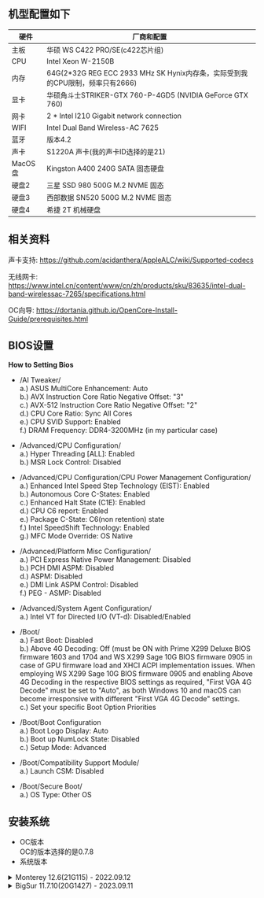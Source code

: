 ## 机型配置如下
|硬件|厂商和配置|
|-|-|
|主板|华硕 WS C422 PRO/SE(c422芯片组)|
|CPU| Intel Xeon W-2150B|
|内存|64G(2*32G REG ECC 2933 MHz SK Hynix内存条，实际受到我的CPU限制，频率只有2666)|
|显卡|华硕角斗士STRIKER-GTX 760-P-4GD5 (NVIDIA GeForce GTX 760)|
|网卡|2 * Intel I210 Gigabit network connection |
|WIFI|Intel Dual Band Wireless-AC 7625|
|蓝牙|版本4.2|
|声卡|S1220A 声卡(我的声卡ID选择的是21)|
|MacOS盘|Kingston A400 240G SATA 固态硬盘|
|硬盘2|三星 SSD 980 500G M.2 NVME 固态|
|硬盘3|西部数据 SN520 500G M.2 NVME 固态|
|硬盘4|希捷 2T 机械硬盘|
## 相关资料
声卡支持: https://github.com/acidanthera/AppleALC/wiki/Supported-codecs

无线网卡: https://www.intel.cn/content/www/cn/zh/products/sku/83635/intel-dual-band-wirelessac-7265/specifications.html

OC向导: https://dortania.github.io/OpenCore-Install-Guide/prerequisites.html

## BIOS设置  
**How to Setting Bios**    
- /AI Tweaker/  
a.) ASUS MultiCore Enhancement: Auto   
b.) AVX Instruction Core Ratio Negative Offset: "3"   
c.) AVX-512 Instruction Core Ratio Negative Offset: "2"   
d.) CPU Core Ratio: Sync All Cores  
e.) CPU SVID Support: Enabled   
f.) DRAM Frequency: DDR4-3200MHz (in my particular case)

- /Advanced/CPU Configuration/  
a.) Hyper Threading [ALL]: Enabled  
b.) MSR Lock Control: Disabled 

- /Advanced/CPU Configuration/CPU Power Management Configuration/  
a.) Enhanced Intel Speed Step Technology (EIST): Enabled  
b.) Autonomous Core C-States: Enabled  
c.) Enhanced Halt State (C1E): Enabled  
d.) CPU C6 report: Enabled  
e.) Package C-State: C6(non retention) state  
f.) Intel SpeedShift Technology: Enabled  
g.) MFC Mode Override: OS Native  

- /Advanced/Platform Misc Configuration/    
a.) PCI Express Native Power Management: Disabled  
b.) PCH DMI ASPM: Disabled  
d.) ASPM: Disabled  
e.) DMI Link ASPM Control: Disabled  
f.)  PEG - ASMP: Disabled  

- /Advanced/System Agent Configuration/  
a.) Intel VT for Directed I/O (VT-d): Disabled/Enabled  

- /Boot/  
a.) Fast Boot: Disabled  
b.) Above 4G Decoding: Off (must be ON with Prime X299 Deluxe BIOS firmware 1603 and 1704 and WS X299 Sage 10G BIOS firmware 0905 in case of GPU firmware load and XHCI ACPI implementation issues. When employing WS X299 Sage 10G BIOS firmware 0905 and enabling Above 4G Decoding in the respective BIOS settings as required, "First VGA 4G Decode" must be set to "Auto", as both Windows 10 and macOS can become irresponsive with different "First VGA 4G Decode" settings.  
c.) Set your specific Boot Option Priorities  
 
- /Boot/Boot Configuration  
a.) Boot Logo Display: Auto   
b.) Boot up NumLock State: Disabled  
c.) Setup Mode: Advanced  
 
- /Boot/Compatibility Support Module/  
a.) Launch CSM: Disabled  
 
- /Boot/Secure Boot/  
a.) OS Type: Other OS  

## 安装系统
- OC版本  
  OC的版本选择的是0.7.8
- 系统版本
<details><summary>Monterey 12.6(21G115) - 2022.09.12</summary>
系统下载地址: https://heipg.cn/macos/macos-monterey-12-6-21g115.html
</details>

<details><summary>BigSur 11.7.10(20G1427) - 2023.09.11</summary>
BUG:   
 
1、目前测试蓝牙有问题，可能链接不上设备  

2、休眠的时候，CPU风扇一直在反复的停转  

系统下载地址:https://heipg.cn/macos/macos-big-sur-11-7-10-20g1427.html  

**系统截图：**

![big sur picture](https://github.com/w55554/WS-C422-PRO-SE/blob/main/images/big_sur.png)
![nvme](https://github.com/w55554/WS-C422-PRO-SE/blob/main/images/nvme.png)
![sata](https://github.com/w55554/WS-C422-PRO-SE/blob/main/images/sata.png)
![pci](https://github.com/w55554/WS-C422-PRO-SE/blob/main/images/pci.png)
![wifi](https://github.com/w55554/WS-C422-PRO-SE/blob/main/images/wifi.png)
![ethernet](https://github.com/w55554/WS-C422-PRO-SE/blob/main/images/ethernet.png)
</details>

